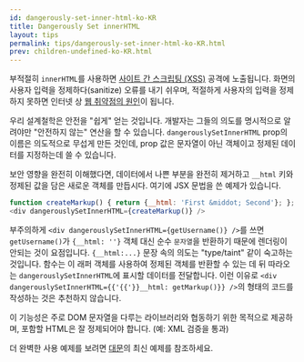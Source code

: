 ```yaml
---
id: dangerously-set-inner-html-ko-KR
title: Dangerously Set innerHTML
layout: tips
permalink: tips/dangerously-set-inner-html-ko-KR.html
prev: children-undefined-ko-KR.html
---
```


부적절히 `innerHTML`를 사용하면 [사이트 간 스크립팅 (XSS)](https://en.wikipedia.org/wiki/Cross-site_scripting) 공격에 노출됩니다. 화면의 사용자 입력을 정제하다(sanitize) 오류를 내기 쉬우며, 적절하게 사용자의 입력을 정제하지 못하면 인터넷 상 [웹 취약점의 원인](https://www.owasp.org/index.php/Top_10_2013-Top_10)이 됩니다.

우리 설계철학은 안전을 "쉽게" 얻는 것입니다. 개발자는 그들의 의도를 명시적으로 알려야만 "안전하지 않는" 연산을 할 수 있습니다. `dangerouslySetInnerHTML` prop의 이름은 의도적으로 무섭게 만든 것인데, prop 값은 문자열이 아닌 객체이고 정제된 데이터를 지정하는데 쓸 수 있습니다.

보안 영향을 완전히 이해했다면, 데이터에서 나쁜 부분을 완전히 제거하고 `__html` 키와 정제된 값을 담은 새로운 객체를 만듭시다. 여기에 JSX 문법을 쓴 예제가 있습니다.

```js
function createMarkup() { return {__html: 'First &middot; Second'}; };
<div dangerouslySetInnerHTML={createMarkup()} />
```

부주의하게 `<div dangerouslySetInnerHTML={getUsername()} />`를 쓰면 `getUsername()`가 `{__html: ''}` 객체 대신 순수 `문자열`을 반환하기 때문에 렌더링이 안되는 것이 요점입니다. `{__html:...}` 문장 속의 의도는 "type/taint" 같이 숙고하는 것입니다. 함수는 이 래퍼 객체를 사용하여 정제된 객체를 반환할 수 있는 데 뒤 따라오는 `dangerouslySetInnerHTML`에 표시할 데이터를 전달합니다. 이런 이유로 `<div dangerouslySetInnerHTML={{'{{'}}__html: getMarkup()}} />`의 형태의 코드를 작성하는 것은 추천하지 않습니다.

이 기능성은 주로 DOM 문자열을 다루는 라이브러리와 협동하기 위한 목적으로 제공하며, 포함할 HTML은 잘 정제되어야 합니다. (예: XML 검증을 통과)

더 완벽한 사용 예제를 보려면 [대문](/react/)의 최신 예제를 참조하세요.
